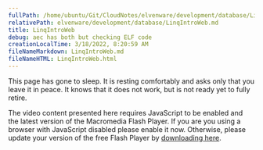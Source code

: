 ```yaml
---
fullPath: /home/ubuntu/Git/CloudNotes/elvenware/development/database/LinqIntroWeb.md
relativePath: elvenware/development/database/LinqIntroWeb.md
title: LinqIntroWeb
debug: aec has both but checking ELF code
creationLocalTime: 3/18/2022, 8:20:59 AM
fileNameMarkdown: LinqIntroWeb.md
fileNameHTML: LinqIntroWeb.html
---
```


<!-- toc -->
<!-- tocstop -->

<div id="flashcontent">

<div id="cs_noexpressUpdate">

This page has gone to sleep. It is resting comfortably and asks only that you leave it in peace. It knows that it does not work, but is not ready yet to fully retire.

The video content presented here requires JavaScript to be enabled and
the latest version of the Macromedia Flash Player. If you are you using
a browser with JavaScript disabled please enable it now. Otherwise,
please update your version of the free Flash Player by [downloading
here](http://www.macromedia.com/go/getflashplayer).

</div>

</div>
